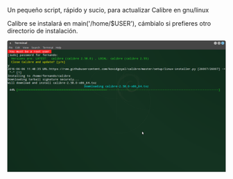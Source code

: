Un pequeño script, rápido y sucio, para actualizar Calibre en gnu/linux

Calibre se instalará en main('/home/$USER'), cámbialo si prefieres otro directorio de instalación.

![alt tag](https://raw.githubusercontent.com/nanopc/calibre-update/master/screenshots/Screenshot-Terminal.png)
